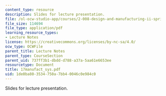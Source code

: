 ```yaml
---
content_type: resource
description: Slides for lecture presentation.
file: /ol-ocw-studio-app/courses/2-008-design-and-manufacturing-ii-spring-2004/1de0ba803534750a7bb40046c0e984c0_17manufact_sys.pdf
file_size: 114694
file_type: application/pdf
learning_resource_types:
- Lecture Notes
license: https://creativecommons.org/licenses/by-nc-sa/4.0/
ocw_type: OCWFile
parent_title: Lecture Notes
parent_type: CourseSection
parent_uid: 737ff3b1-dbdd-d788-a37a-5aa61e6653ee
resourcetype: Document
title: 17manufact_sys.pdf
uid: 1de0ba80-3534-750a-7bb4-0046c0e984c0
---
```

Slides for lecture presentation.